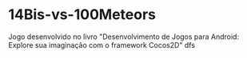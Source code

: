 # 14Bis-vs-100Meteors
Jogo desenvolvido no livro "Desenvolvimento de Jogos para Android: Explore sua imaginação com o framework Cocos2D"
dfs
